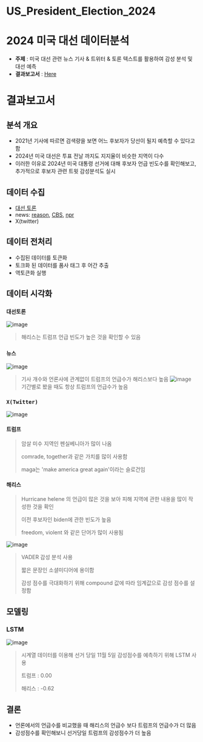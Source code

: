 # US_President_Election_2024
# 2024 미국 대선 데이터분석

- __주제__ : 미국 대선 관련 뉴스 기사 & 트위터 & 토론 텍스트를 활용하여 감성 분석 및 대선 예측
- __결과보고서__ : [Here](https://github.com/b00kkk/US_President_Election_2024/blob/main/results_report.pdf
  )

# 결과보고서
## 분석 개요
- 2021년 기사에 따르면 검색량을 보면 어느 후보자가 당선이 될지 예측할 수 있다고 함
- 2024년 미국 대선은 투표 전날 까지도 지지율이 비슷한 지역이 다수
- 이러한 이유로 2024년 미국 대통령 선거에 대해 후보자 언급 빈도수를 확인해보고, 추가적으로 후보자 관련 트윗 감성분석도 실시


## 데이터 수집
- [대선 토론](https://www.kaggle.com/datasets/sohambhagwat/presidential-debate-2-transcript2024)
- news: [reason](https://reason.com/category/politics/elections/election-2024/), [CBS](https://www.cbsnews.com/feature/election-2024/), [npr](https://www.npr.org/sections/elections/)
- X(twitter)

## 데이터 전처리
- 수집된 데이터를 토큰화
- 토크화 된 데이터를 품사 태그 후 어간 추출
- 역토큰화 실행

## 데이터 시각화
### `대선토론`
![image](https://github.com/user-attachments/assets/f8f69696-498e-440e-a78e-995873e0bcf0)
> 해리스는 트럼프 언급 빈도가 높은 것을 확인할 수 있음
### `뉴스`
![image](https://github.com/user-attachments/assets/b0d07fad-7e87-40aa-9cbe-e08088de6e59)
> 기사 개수와 언론사에 관계없이 트럼프의 언급수가 해리스보다 높음
![image](https://github.com/user-attachments/assets/24ef4573-55bb-462c-b410-09f637c85b5a)
> 기간별로 봤을 때도 항상 트럼프의 언급수가 높음
### `X(Twitter)`
![image](https://github.com/user-attachments/assets/4fba5ede-e915-4377-a079-40add034e596)
#### 트럼프
> 암살 미수 지역인 펜실베니아가 많이 나옴
> 
> comrade, together과 같은 가치를 많이 사용함
> 
> maga는 'make america great again'이라는 슬로건임
#### 해리스
> Hurricane helene 의 언급이 많은 것을 보아 피해 지역에 관한 내용을 많이 작성한 것을 확인
>
> 이전 후보자인 biden에 관한 빈도가 높음
>
> freedom, violent 와 같은 단어가 많이 사용됨

![image](https://github.com/user-attachments/assets/07a01d53-aab0-46eb-8fa9-6129a9599f0d)
> VADER 감성 분석 사용
>
> 짧은 문장인 소셜미디어에 용이함
>
> 감성 점수를 극대화하기 위해 compound 값에 따라 임계값으로 감성 점수를 설정함

## 모델링
### LSTM
![image](https://github.com/user-attachments/assets/60156287-aa90-483f-8039-8e0e9070afcd)
> 시계열 데이터를 이용해 선거 당일 11월 5일 감성점수를 예측하기 위해 LSTM 사용
>
> 트럼프 : 0.00
>
> 해리스 : -0.62

## 결론
- 언론에서의 언급수를 비교했을 때 해리스의 언급수 보다 트럼프의 언급수가 더 많음
- 감성점수를 확인해보니 선거당일 트럼프의 감성점수가 더 높음
